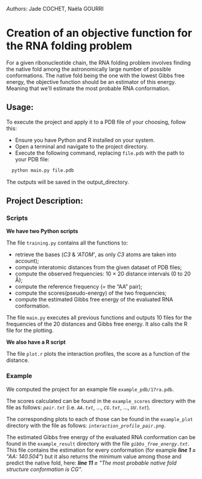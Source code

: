 _Authors_: Jade COCHET, Naëla GOURRI

# Creation of an objective function for the RNA folding problem

For a given ribonucleotide chain, the RNA folding problem involves finding the native fold
among the astronomically large number of possible conformations. The native fold being the
one with the lowest Gibbs free energy, the objective function should be an estimator of this
energy. Meaning that we'll estimate the most probable RNA conformation.

## Usage:
To execute the project and apply it to a PDB file of your choosing, follow this: 
- Ensure you have Python and R installed on your system.
- Open a terminal and navigate to the project directory.
- Execute the following command, replacing `file.pdb` with the path to your PDB file:
 ```bash
   python main.py file.pdb
 ```

The outputs will be saved in the output_directory.


## Project Description:
### Scripts
**We have two Python scripts**

The file `training.py` contains all the functions to:
   - retrieve the bases (_C3_ & _'ATOM'_, as only _C3_ atoms are taken into account);
   - compute interatomic distances from the given dataset of PDB files;
   - compute the observed frequencies: 10 × 20 distance intervals (0 to 20 Å);
   - compute the reference frequency (= the “AA” pair);
   - compute the scores(pseudo-energy) of the two frequencies;
   - compute the estimated Gibbs free energy of the evaluated RNA conformation.
  
The file `main.py` executes all previous functions and outputs 10 files for the frequencies of the 20 distances and Gibbs free energy. It also calls the R file for the plotting.


**We also have a R script**

The file `plot.r` plots the interaction profiles, the score as a
function of the distance.

### Example
We computed the project for an example file `example_pdb/17ra.pdb`. 

The scores calculated can be found in the `example_scores` directory with the file as follows: _`pair.txt`_ (i.e. _`AA.txt`_, ..., _`CG.txt`_, ..., _`UU.txt`_).

The corresponding plots to each of those can be found in the `example_plot` directory with the file as follows: _`interaction_profile_pair.png`_.

The estimated Gibbs free energy of the evaluated RNA conformation can be found in the `example_result` directory with the file _`gibbs_free_energy.txt`_. This file contains the estimation for every conformation (for example _**line 1 =** "AA: 140.504"_) but it also returns the minimum value among those and predict the native fold, here: _**line 11 =** "The most probable native fold structure conformation is CG"_.





